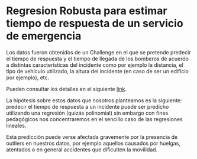 # Regresion Robusta para estimar tiempo de respuesta de un servicio de emergencia

Los datos fueron obtenidos de un Challenge en el que se pretende predecir el tiempo de respuesta y el tiempo de llegada de los bomberos de acuerdo a distintas 
características del incidente como por ejemplo la distancia, el tipo de vehículo utilizado, la altura del incidente (en caso de ser un edificio por ejemplo), etc.

Pueden consultar los detalles en el siguiente [link](https://paris-fire-brigade.github.io/data-challenge/challenge.html). 

La hipótesis sobre estos datos que nosotros planteamos es la siguiente: predecir el tiempo de respuesta a un incidente puede ser predicho utilizando una regresión 
(quizás polinomial) sin embargo con fines pedagógicos nos concentraremos en el sencillo caso de las regresiones lineales. 

Esta predicción puede verse afectada gravemente por la presencia de outliers en nuestros datos, por ejemplo aquellos causados por huelgas, atentados o en general accidentes 
que dificulten la movilidad.
